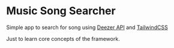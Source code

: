 # Music Song Searcher  

Simple app to search for song using [Deezer API](https://developers.deezer.com/api) and [TailwindCSS](https://tailwindcss.com/)

Just to learn core concepts of the framework.

